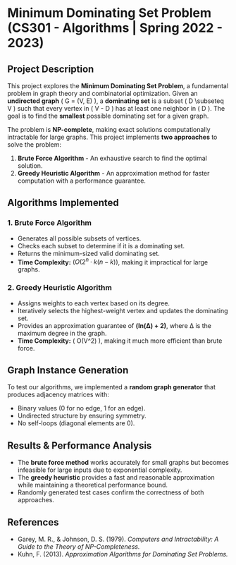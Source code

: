 # Minimum Dominating Set Problem (CS301 - Algorithms | Spring 2022 - 2023)

## Project Description
This project explores the **Minimum Dominating Set Problem**, a fundamental problem in graph theory and combinatorial optimization. Given an **undirected graph** \( G = (V, E) \), a **dominating set** is a subset \( D \subseteq V \) such that every vertex in \( V - D \) has at least one neighbor in \( D \). The goal is to find the **smallest** possible dominating set for a given graph.

The problem is **NP-complete**, making exact solutions computationally intractable for large graphs. This project implements **two approaches** to solve the problem:
1. **Brute Force Algorithm** - An exhaustive search to find the optimal solution.
2. **Greedy Heuristic Algorithm** - An approximation method for faster computation with a performance guarantee.

## Algorithms Implemented
### 1. Brute Force Algorithm
- Generates all possible subsets of vertices.
- Checks each subset to determine if it is a dominating set.
- Returns the minimum-sized valid dominating set.
- **Time Complexity:** $( O(2^n \cdot k(n-k))$, making it impractical for large graphs.

### 2. Greedy Heuristic Algorithm
- Assigns weights to each vertex based on its degree.
- Iteratively selects the highest-weight vertex and updates the dominating set.
- Provides an approximation guarantee of **(ln(Δ) + 2)**, where Δ is the maximum degree in the graph.
- **Time Complexity:** \( O(V^2) \), making it much more efficient than brute force.

## Graph Instance Generation
To test our algorithms, we implemented a **random graph generator** that produces adjacency matrices with:
- Binary values (0 for no edge, 1 for an edge).
- Undirected structure by ensuring symmetry.
- No self-loops (diagonal elements are 0).

## Results & Performance Analysis
- The **brute force method** works accurately for small graphs but becomes infeasible for large inputs due to exponential complexity.
- The **greedy heuristic** provides a fast and reasonable approximation while maintaining a theoretical performance bound.
- Randomly generated test cases confirm the correctness of both approaches.

## References
- Garey, M. R., & Johnson, D. S. (1979). *Computers and Intractability: A Guide to the Theory of NP-Completeness.*
- Kuhn, F. (2013). *Approximation Algorithms for Dominating Set Problems.*
